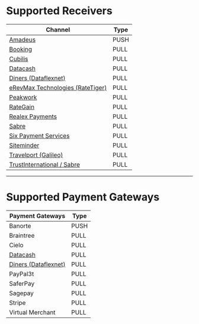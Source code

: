 # Supported Receivers

| Channel | Type | 
| -- | -- | 
| [Amadeus](http://www.amadeus.com/) | PUSH |
| [Booking](https://www.booking.com/) | PULL | 
| [Cubilis](http://www.cubilis.com/) | PULL | 
| [Datacash](http://www.mastercard.com/gateway/) | PULL | 
| [Diners (Dataflexnet)](https://www.dinersclub.com/) | PULL | 
| [eRevMax Technologies (RateTiger)](http://www.erevmax.com/) | PULL | 
| [Peakwork](http://www.peakwork.com/) | PULL | 
| [RateGain](http://rategain.com/) | PULL | 
| [Realex Payments](https://www.realexpayments.com/) | PULL | 
| [Sabre](http://www.sabre.com) | PULL |
| [Six Payment Services](https://www.six-payment-services.com/en/home.html) | PULL |
| [Siteminder](http://www.siteminder.com) | PULL |
| [Travelport (Galileo)](https://www.travelport.com) | PULL | 
| [TrustInternational / Sabre](http://www.trustinternational.com/) | PULL |

---

# Supported Payment Gateways

| Payment Gateways | Type | 
| -- | -- | 
| Banorte | PUSH |
| Braintree | PULL | 
| Cielo | PULL | 
| [Datacash](http://www.mastercard.com/gateway/) | PULL | 
| [Diners (Dataflexnet)](https://www.dinersclub.com/) | PULL | 
| PayPal3t| PULL | 
| SaferPay| PULL | 
| Sagepay | PULL | 
| Stripe| PULL | 
| Virtual Merchant| PULL |
